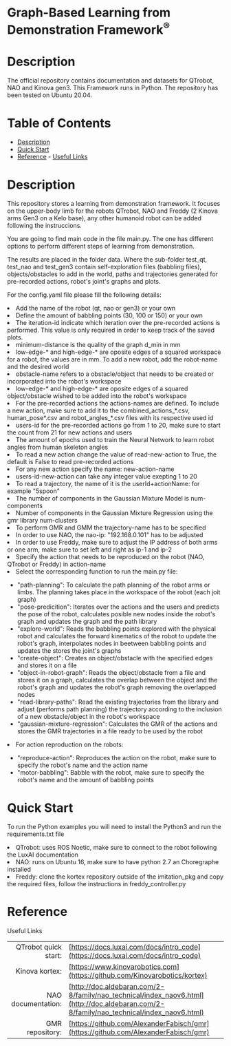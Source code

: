 <!--
* Graph-Based Learning from Demonstration Framework
*
* Copyright (c) 2024 Natalia Quiroga Perez. All rights reserved.
*
* This software may be modified and distributed
* under the terms of the BSD 3-Clause license.
*
* Refer to the LICENSE file for details.
*
-->

<h1>Graph-Based Learning from Demonstration Framework<sup>®</sup></h1>

<a id="markdown-description" name="description"></a>
# Description

The official repository contains documentation and datasets for QTrobot, NAO and Kinova gen3. This Framework runs in Python.
The repository has been tested on Ubuntu 20.04.

<h1>Table of Contents</h1>

<!-- TOC -->

- [Description](#description)
- [Quick Start](#quickstart)
- [Reference](#reference)
      - [Useful Links](#useful-links)

<a id="description" name="description"></a>
<h1> Description</h1>

This repository stores a learning from demonstration framework. It focuses on the upper-body limb for the robots QTrobot, NAO and Freddy (2 Kinova arms Gen3 on a Kelo base), any other humanoid robot can be added following the instruccions.

You are going to find main code in the file main.py. The one has different options to perform different steps of learning from demonstration.

The results are placed in the folder data. Where the sub-folder test_qt, test_nao and test_gen3 contain self-exploration files (babbling files), objects/obstacles to add in the world, paths and trajectories generated for pre-recorded actions, robot's joint's graphs and plots.

For the config.yaml file please fill the following details:
<lu>
<li> Add the name of the robot (qt, nao or gen3) or your own</li>
<li> Define the amount of babbling points (30, 100 or 150) or your own</li>
<li> The iteration-id indicate which iteration over the pre-recorded actions is performed. This value is only required in order to keep track of the saved plots.  </li>
<li> minimum-distance is the quality of the graph d_min in mm </li>
<li> low-edge-* and high-edge-* are oposite edges of a squared workspace for a robot, the values are in mm. To add a new robot, add the robot-name and the desired world </li>
<li> obstacle-name refers to a obstacle/object that needs to be created or incorporated into the robot's workspace </li>
<li> low-edge-* and high-edge-* are oposite edges of a squared object/obstacle wished to be added into the robot's workspace </li>
<li> For the pre-recorded actions the actions-names are defined. To include a new action, make sure to add it to the combined_actions_*.csv, human_pose*.csv and robot_angles_*.csv files with its respective used id</li>
<li> users-id for the pre-recorded actions go from 1 to 20, make sure to start the count from 21 for new actions and users </li>
<li> The amount of epochs used to train the Neural Network to learn robot angles from human skeleton angles </li>
</lu>
<li> To read a new action change the value of read-new-action to True, the default is False to read pre-recorded actions</li>
<li> For any new action specify the name: new-action-name </li>
<li> users-id-new-action can take any integer value exepting 1 to 20</li>
<li> To read a trajectory, the name of it is the userId+actionName: for example "5spoon"
</li>
<li> The number of components in the Gaussian Mixture Model is num-components</li>
<li> Number of components in the Gaussian Mixture Regression using the gmr library
num-clusters </li>
<li> To perform GMR and GMM the trajectory-name has to be specified</li>
<li> In order to use NAO, the nao-ip: "192.168.0.101" has to be adjusted
</li>
<li> In order to use Freddy, make sure to adjust the IP address of both arms or one arm, make sure to set left and right as ip-1 and ip-2 
</li>
<li> Specify the action that needs to be reproduced on the robot (NAO, QTrobot or Freddy) in action-name
</li>
<li> Select the corresponding function to run the main.py file: </li>


<ul>
<li>"path-planning": To calculate the path planning of the robot arms or limbs. The planning takes place in the workspace of the robot (each joit graph)</li>
<li>"pose-predicition": Iterates over the actions and the users and predicts the pose of the robot, calculates posible new nodes inside the robot's graph and updates the graph and the path library</li>
<li>"explore-world": Reads the babbling points explored with the physical robot and calculates the forward kinematics of the robot to update the robot's graph, interpolates nodes in beetween babbling points and updates the stores the joint's graphs</li>
<li>"create-object": Creates an object/obstacle with the specified edges and stores it on a file</li>
<li>"object-in-robot-graph": Reads the object/obstacle from a file and stores it on a graph, calculates the overlap between the object and the robot's graph and updates the robot's graph removing the overlapped nodes</li>
<li>"read-library-paths": Read the existing trajectories from the library and adjust (performs path planning) the trajectory according to the inclusion of a new obstacle/object in the robot's workspace</li>
<li>"gaussian-mixture-regression": Calculates the GMR of the actions and stores the GMR trajectories in a file ready to be used by the robot</li>
</ul>


<li>For action reproduction on the robots:</li>
<ul>
<li> "reproduce-action": Reproduces the action on the robot, make sure to specify the robot's name and the action name</li>
<li> "motor-babbling": Babble with the robot, make sure to specify the robot's name and the amount of babbling points</li>
</ul>

<a id="quickstart" name="quickstart"></a>
<h1> Quick Start </h1>

  To run the Python examples you will need to install the Python3 and run the requirements.txt file</li>
      <li>  QTrobot: uses ROS Noetic, make sure to connect to the robot following the LuxAI documentation</li>
      <li>  NAO: runs on Ubuntu 16, make sure to have python 2.7 an Choregraphe installed </li>
      <li>  Freddy: clone the kortex repository outside of the imitation_pkg and copy the required files, follow the instructions in freddy_controller.py</li>


<h1> Reference </h1>

Useful Links

|  |  |
| ---: | --- |
| QTrobot quick start: | [https://docs.luxai.com/docs/intro_code](https://docs.luxai.com/docs/intro_code) |
| Kinova kortex: | [https://www.kinovarobotics.com](https://github.com/Kinovarobotics/kortex)|
| NAO documentation: | [http://doc.aldebaran.com/2-8/family/nao_technical/index_naov6.html](http://doc.aldebaran.com/2-8/family/nao_technical/index_naov6.html)|
| GMR repository: | [https://github.com/AlexanderFabisch/gmr](https://github.com/AlexanderFabisch/gmr)|
